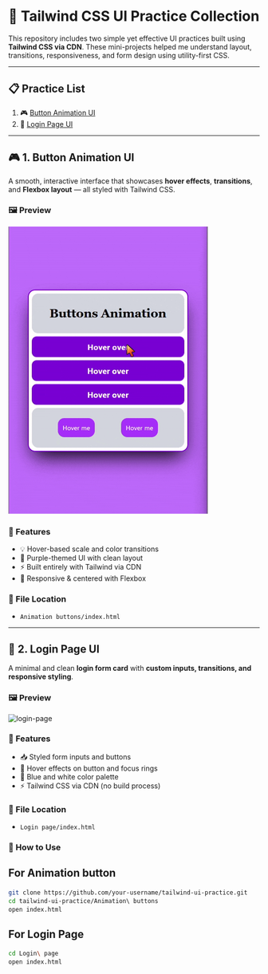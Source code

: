 # 🎯 Tailwind CSS UI Practice Collection

This repository includes two simple yet effective UI practices built using **Tailwind CSS via CDN**. These mini-projects helped me understand layout, transitions, responsiveness, and form design using utility-first CSS.

---

## 📋 Practice List

1. 🎮 [Button Animation UI](#-1-button-animation-ui)
2. 🔐 [Login Page UI](#-2-login-page-ui)

---

## 🎮 1. Button Animation UI

A smooth, interactive interface that showcases **hover effects**, **transitions**, and **Flexbox layout** — all styled with Tailwind CSS.

### 🖼️ Preview

![Button Animation Screenshot](./Assests/buttons.gif)

### 🚀 Features

- 💡 Hover-based scale and color transitions  
- 🎨 Purple-themed UI with clean layout  
- ⚡ Built entirely with Tailwind via CDN  
- 📱 Responsive & centered with Flexbox

### 📄 File Location

- `Animation buttons/index.html`

---

## 🔐 2. Login Page UI

A minimal and clean **login form card** with **custom inputs, transitions, and responsive styling**.

### 🖼️ Preview

![login-page](./Animation%20buttons/Screenshot%202025-06-14%20205147.png)

### 🚀 Features

- 📥 Styled form inputs and buttons  
- 🔁 Hover effects on button and focus rings
- 🌙 Blue and white color palette 
- ⚡ Tailwind CSS via CDN (no build process)

### 📄 File Location

- `Login page/index.html`

### 🔧 How to Use

## For Animation button

```bash
git clone https://github.com/your-username/tailwind-ui-practice.git
cd tailwind-ui-practice/Animation\ buttons
open index.html
```

## For Login Page

```bash
cd Login\ page
open index.html
```
